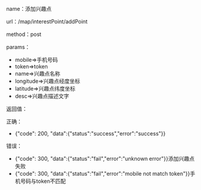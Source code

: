 name：添加兴趣点

url：/map/interestPoint/addPoint

method：post

params：

* mobile=&gt;手机号码
* token=&gt;token
* name=&gt;兴趣点名称
* longitude=&gt;兴趣点经度坐标
* latitude=&gt;兴趣点纬度坐标
* desc=&gt;兴趣点描述文字

返回值：

正确：

* {"code": 200, "data":{"status":"success","error":"success"}}

错误：

* {"code": 300, "data":{"status":"fail","error":"unknown error"}}添加兴趣点失败
* {"code": 300, "data":{"status":"fail","error":"mobile not match token"}}手机号码与token不匹配



